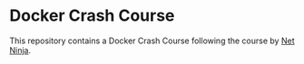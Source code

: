 # Docker Crash Course

This repository contains a Docker Crash Course following the course by [Net Ninja](https://youtube.com/playlist?list=PL4cUxeGkcC9hxjeEtdHFNYMtCpjNBm3h7&si=Vc7uYLtEEi1kod4f).
